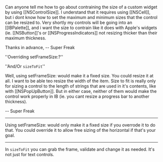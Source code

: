 


Can anyone tell me how to go about contraining the size of a custom widget by using [[NSControlSize]]. I understand that it requires using [[NSCell]], but i dont know how to set the maximum and minimum sizes that the control can be resized to. Very shortly my controls will be going into an [[IBPalette]], and i want the size to contrain like it does with Apple's widgets (ie. [[NSButton]]'s or [[NSProgressIndicators]] not resizing thicker than their maximum thickness.

Thanks in advance, -- Super Freak

''Overriding setFrameSize:?''

''And/Or <code>sizeToFit</code>''

Well, using setFrameSize: would make it a fixed size. You could resize it at all. I want to be able teo resize the width of the item. Size to fit is really only for sizing a control to the length of strings that are used in it's contents, like with [[NSPopUpButton]]. But in either case, neither of them would make the control work properly in IB (ie. you cant resize a progress bar to another thickness).

-- Super Freak

----

Using setFrameSize: would only make it a fixed size if you overrode it to do that. You could override it to allow free sizing of the horizontal if that's your goal.

----
In <code>sizeToFit</code> you can grab the frame, validate and change it as needed. It's not just for text controls.